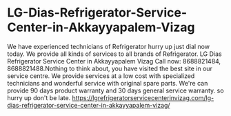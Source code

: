 # LG-Dias-Refrigerator-Service-Center-in-Akkayyapalem-Vizag
We have experienced technicians of Refrigerator hurry up just dial now today. We provide all kinds of services to all brands of Refrigerator. LG Dias Refrigerator Service Center in Akkayyapalem Vizag Call now: 8688821484, 8688821488.Nothing to think about, you have visited the best site in our service centre. We provide services at a low cost with specialized technicians and wonderful service with original spare parts. We're can provide 90 days product warranty and 30 days general service warranty. so hurry up don't be late.  https://lgrefrigeratorservicecenterinvizag.com/lg-dias-refrigerator-service-center-in-akkayyapalem-vizag/

